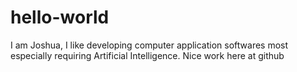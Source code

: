 # hello-world
I am Joshua, I like developing computer application softwares most especially requiring Artificial Intelligence. Nice work here at github
